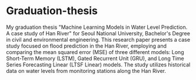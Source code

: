 # Graduation-thesis
My graduation thesis "Machine Learning Models in Water Level Prediction. A case study of Han River" for Seoul National University, Bachelor's Degree in civil and environmental engineering. This research paper presents a case study focused on flood prediction in the Han River, employing and comparing the mean squared error (MSE) of three different models: Long Short-Term Memory (LSTM), Gated Recurrent Unit (GRU), and Long Time Series Forecasting Linear (LTSF Linear) models. The study utilizes historical data on water levels from monitoring stations along the Han River.

